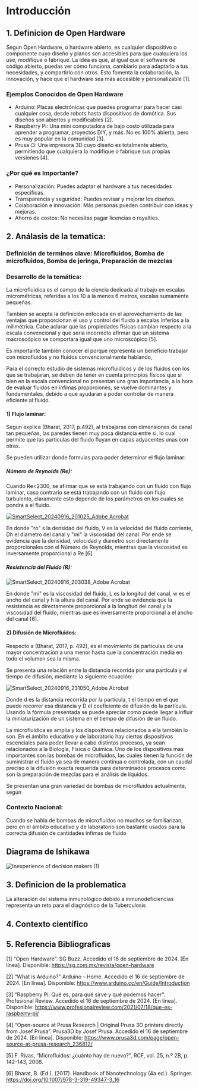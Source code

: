 # Introducción
## 1. Definicion de Open Hardware
Segun Open Hardware, o hardware abierto, es cualquier dispositivo o componente cuyo diseño y planos son accesibles para que cualquiera los use, modifique o fabrique. La idea es que, al igual que el software de código abierto, puedas ver cómo funciona, cambiarlo para adaptarlo a tus necesidades, y compartirlo con otros. Esto fomenta la colaboración, la innovación, y hace que el hardware sea más accesible y personalizable [1].
### Ejemplos Conocidos de Open Hardware
 - Arduino: Placas electrónicas que puedes programar para hacer casi cualquier cosa, desde robots hasta dispositivos de domótica. Sus diseños son abiertos y modificables [2].
 - Raspberry Pi: Una mini computadora de bajo costo utilizada para aprender a programar, proyectos DIY, y más. No es 100% abierta, pero es muy popular en la comunidad [3].
 - Prusa i3: Una impresora 3D cuyo diseño es totalmente abierto, permitiendo que cualquiera la modifique o fabrique sus propias versiones [4].
### ¿Por qué es Importante?
- Personalización: Puedes adaptar el hardware a tus necesidades específicas.
 - Transparencia y seguridad: Puedes revisar y mejorar los diseños.
 - Colaboración e innovación: Más personas pueden contribuir con ideas y mejoras.
 - Ahorro de costos: No necesitas pagar licencias o royalties.

 ## 2. Análasis de la tematica:

### Definición de terminos clave: Microfluidos, Bomba de microfluidos, Bomba de jeringa, Preparación de mezclas

### Desarrollo de la temática:

La microfluídica es el campo de la ciencia dedicada al trabajo en escalas micrométricas, referidas a los 10 a la menos 6 metros, escalas sumamente pequeñas.

Tambien se acepta la definición enfocada en el aprovechamiento de las ventajas que proporcionan el uso y control del fluido a escalas inferios a la milimétrica. Cabe aclarar que las propiedades físicas cambian respecto a la escala convencional y que seria incorrecto afirmar que un sistema macroscópico se comportara igual que uno microscópico [5].

Es importante también conocer el porque representa un beneficio trabajar con microfluidos y no fluidos convencionalmente hablando,

Para el correcto estudio de sistemas microfluídicos y de los fluidos con los que se trabajaran, se deben de tener en cuenta principios físicos que si bien en la escala convencional no presentan una gran importancia, a la hora de evaluar fluidos en ínfimas proporciones, se vuelve dominantes y fundamentales, debido a que ayudaran a poder controlar de manera eficiente al fluido.

#### 1) Flujo laminar:

Segun explica (Bharat, 2017, p.492), al trabajarse con dimensiones de canal tan pequeñas, las paredes tienen muy poca distancia entre si, lo cual permite que las particulas del fluido fluyan en capas adyacentes unas con otras.

Se pueden utilizar donde formulas para poder determinar el flujo laminar:

##### Número de Reynolds (Re):

Cuando Re<2300, se afirmar que se está trabajando con un fluido con flujo laminar, caso contrario se está trabajando con un fluido con flujo turbulento, claramente esto depende de los parámetros en los cuales se pondra a el fluido.

[
![SmartSelect_20240916_201025_Adobe Acrobat](https://github.com/user-attachments/assets/241a04ae-544d-46dc-9d83-00d1096c4f5c)
](url)

En donde "ro" s la densidad del fluido, V es la velocidad del fluido corriente, Dh el diametro del canal y "mi" la viscosidad del canal. Por ende se evidencia que la densidad, velocidad y diametro son directamente proporcionales con el Número de Reynolds, mientras que la viscosidad es inversamente proporcional a Re [6].

##### Resistencia del Fluido (R):

![SmartSelect_20240916_203038_Adobe Acrobat](https://github.com/user-attachments/assets/42f3ead6-4b82-44bb-be9e-ff62e38f186b)

En donde "mi" es la viscosidad del fluido, L es la longitud del canal, w es el ancho del canal y h la altura del canal. Por ende se evidencia que la resistencia es directamente proporcional a la longitud del canal y la viscosidad del fluido, mientras que es inversamente proporcional a el ancho del canal [6].

#### 2) Difusión de Microfluidos:

Respecto a (Bharat, 2017, p. 492), es el movimiento de particulas de una mayor concentración a una menor hasta que la concentración media en todo el volumen sea la misma.

Se presenta una relación entre la distancia recorrida por una partícula y el tiempo de difusión, mediante la siguiente ecuación:

![SmartSelect_20240916_231050_Adobe Acrobat](https://github.com/user-attachments/assets/6a8aefe7-fa9e-4783-8889-61b87d8ce00d)

Donde d es la distancia recorrida por la partícula, t el tiempo en el que puede recorrer esa distancia y D el coeficiente de difusión de la partícula. Usando la fórmula presentada se puede apreciar como puede llegar a influir la miniaturización de un sistema en el tiempo de difusión de un fluido.


La microfluídica es amplia y los dispositivos relacionados a ella también lo son. En el ámbito educativo y de laboratorio hay ciertos dispositivos escenciales para poder llevar a cabo distintos procesos, ya sean relacionados a la Biología, Física o Química. Uno de los dispositivos mas importantes son las bombas de microfluidos, las cuales tienen la función de suministrar el fluido ya sea de manera continua o controlada, con un caudal preciso o la difusión exacta requerida para determinados procesos como son la preparación de mezclas para el análisis de líquidos.

Se presentan una gran variedad de bombas de microfluidos actualmente, según 

### Contexto Nacional:

Cuando se habla de bombas de microfluidos no muchos se familiarizan, pero en el ámbito educativo y de laboratorio son bastante usados para la correcta difusión de cantidades ínfimas de fluido 

## Diagrama de Ishikawa
![Inexperience of decision makers (1)](https://github.com/user-attachments/assets/1b7dafea-8c6d-4358-9040-48e468b8287a)


## 3. Definicion de la problematica

La alteración del sistema inmunológico debido a inmunodeficiencias representa un reto para el diagnóstico de la Tuberculosis 


## 4. Contexto científico


## 5. Referencia Bibliograficas
[1] “Open Hardware”. SG Buzz. Accedido el 16 de septiembre de 2024. [En línea]. Disponible: https://sg.com.mx/revista/open-hardware

[2] “What is Arduino?” Arduino - Home. Accedido el 16 de septiembre de 2024. [En línea]. Disponible: https://www.arduino.cc/en/Guide/Introduction

[3] “Raspberry Pi: Qué es, para qué sirve y qué podemos hacer”. Profesional Review. Accedido el 16 de septiembre de 2024. [En línea]. Disponible: https://www.profesionalreview.com/2021/07/18/que-es-raspberry-pi/

[4] “Open-source at Prusa Research | Original Prusa 3D printers directly from Josef Prusa”. Prusa3D by Josef Prusa. Accedido el 16 de septiembre de 2024. [En línea]. Disponible: https://www.prusa3d.com/page/open-source-at-prusa-research_236812/

[5] F. Rivas, “Microfluidos: ¿cuánto hay de nuevo?”, RCF, vol. 25, n.º 2B, p. 142-143, 2008.

[6] Bharat, B. (Ed.). (2017). Handbook of Nanotechnology (4a ed.). Springer. https://doi.org/10.1007/978-3-319-49347-3_16



